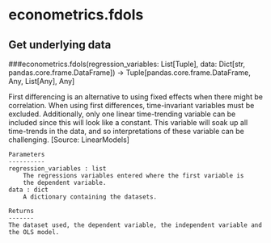 # econometrics.fdols

## Get underlying data 
###econometrics.fdols(regression_variables: List[Tuple], data: Dict[str, pandas.core.frame.DataFrame]) -> Tuple[pandas.core.frame.DataFrame, Any, List[Any], Any]

First differencing is an alternative to using fixed effects when there might be correlation.
    When using first differences, time-invariant variables must be excluded. Additionally,
    only one linear time-trending variable can be included since this will look like a constant.
    This variable will soak up all time-trends in the data, and so interpretations of
    these variable can be challenging. [Source: LinearModels]

    Parameters
    ----------
    regression_variables : list
        The regressions variables entered where the first variable is
        the dependent variable.
    data : dict
        A dictionary containing the datasets.

    Returns
    -------
    The dataset used, the dependent variable, the independent variable and
    the OLS model.
